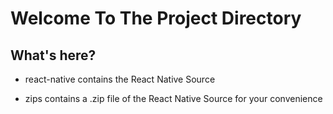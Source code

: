 # Welcome To The Project Directory

## What's here?

- react-native contains the React Native Source

- zips contains a .zip file of the React Native Source for your convenience

